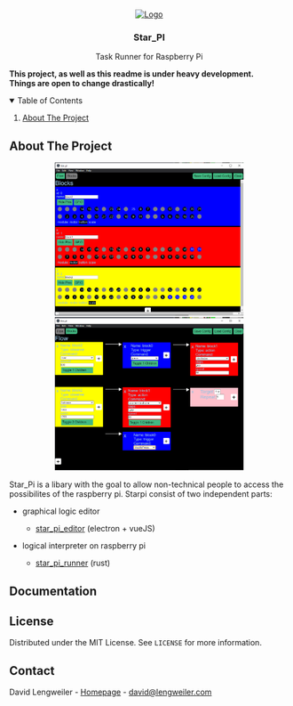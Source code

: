 <!-- PROJECT LOGO -->
<br />
<p align="center">
  <a href="https://camo.githubusercontent.com/dfdc101ca03cc32dbc8e68771c03f8c7a8924ab5fa2457e60ffe78505d48acd7/68747470733a2f2f75706c6f61642e77696b696d656469612e6f72672f77696b6970656469612f636f6d6d6f6e732f7468756d622f322f32652f50692d73796d626f6c2e7376672f37393470782d50692d73796d626f6c2e7376672e706e67">
    <img src="https://camo.githubusercontent.com/dfdc101ca03cc32dbc8e68771c03f8c7a8924ab5fa2457e60ffe78505d48acd7/68747470733a2f2f75706c6f61642e77696b696d656469612e6f72672f77696b6970656469612f636f6d6d6f6e732f7468756d622f322f32652f50692d73796d626f6c2e7376672f37393470782d50692d73796d626f6c2e7376672e706e67" alt="Logo" width="80" height="80">
  </a>

  <h3 align="center">Star_PI</h3>

  <p align="center">
    Task Runner for Raspberry Pi
    <br />
  </p>
</p>



**This project, as well as this readme is under heavy development.<br>Things are open to change drastically!**


<!-- TABLE OF CONTENTS -->
<details open="open">
  <summary>Table of Contents</summary>
  <ol>
    <li>
      <a href="#about-the-project">About The Project</a>
  </ol>
</details>

<!-- ABOUT THE PROJECT -->
## About The Project

<p align="center">
<img src="doc/BlockCreator.PNG" width="340">
<img src="doc/TaskBuilder.PNG" width="340">
</p>

Star_Pi is a libary with the goal to allow non-technical people to access the possibilites of the raspberry pi.
Starpi consist of two independent parts:
- graphical logic editor
  * [star_pi_editor](https://github.com/datomo/star_pi_editor) (electron + vueJS)


- logical interpreter on raspberry pi
  * [star_pi_runner](https://github.com/datomo/star_pi_runner) (rust)




## Documentation


<!-- LICENSE -->
## License

Distributed under the MIT License. See `LICENSE` for more information.



<!-- CONTACT -->
## Contact

David Lengweiler - [Homepage](https://lengweiler.com) - david@lengweiler.com






